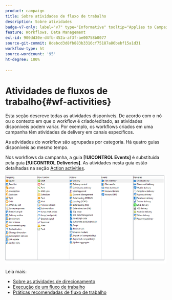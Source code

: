 ```yaml
---
product: campaign
title: Sobre atividades de fluxo de trabalho
description: Sobre atividades
badge-v7-only: label="v7" type="Informative" tooltip="Applies to Campaign Classic v7 only"
feature: Workflows, Data Management
exl-id: 900dd30e-d4fb-452a-af3f-ae00758b0077
source-git-commit: 8debcd3d8fb883b3316cf75187a86bebf15a1d31
workflow-type: ht
source-wordcount: '95'
ht-degree: 100%

---
```


# Atividades de fluxos de trabalho{#wf-activities}



Esta seção descreve todas as atividades disponíveis. De acordo com o nó ou o contexto em que o workflow é criado/editado, as atividades disponíveis podem variar. Por exemplo, os workflows criados em uma campanha têm atividades de delivery em canais específicos.

As atividades do workflow são agrupadas por categoria. Há quatro guias disponíveis ao mesmo tempo.

Nos workflows da campanha, a guia **[!UICONTROL Events]** é substituída pela guia **[!UICONTROL Deliveries]**. As atividades nesta guia estão detalhadas na seção [Action activities](about-action-activities.md).

![](assets/wf-activity-tabs.png)

Leia mais:

* [Sobre as atividades de direcionamento](about-targeting-activities.md)
* [Execução de um fluxo de trabalho](starting-a-workflow.md)
* [Práticas recomendadas de fluxo de trabalho](workflow-best-practices.md)
